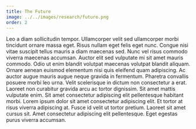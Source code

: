 ```yaml
---
title: The Future
image: ../../images/research/future.png
order: 2
---
```

Leo a diam sollicitudin tempor. Ullamcorper velit sed ullamcorper morbi tincidunt ornare massa eget. Risus nullam eget felis eget nunc. Congue nisi vitae suscipit tellus mauris a diam maecenas sed. Nunc vel risus commodo viverra maecenas accumsan. Auctor elit sed vulputate mi sit amet mauris commodo. Odio ut enim blandit volutpat maecenas volutpat blandit aliquam. Ornare aenean euismod elementum nisi quis eleifend quam adipiscing. Ac auctor augue mauris augue neque gravida in fermentum. Pharetra convallis posuere morbi leo urna. Velit scelerisque in dictum non consectetur a erat. Laoreet non curabitur gravida arcu ac tortor dignissim. Sit amet mattis vulputate enim. Sit amet consectetur adipiscing elit pellentesque habitant morbi. Lorem ipsum dolor sit amet consectetur adipiscing elit. Et tortor at risus viverra adipiscing at. Fusce id velit ut tortor pretium. Laoreet sit amet cursus sit. Amet consectetur adipiscing elit pellentesque. Eget egestas purus viverra accumsan.